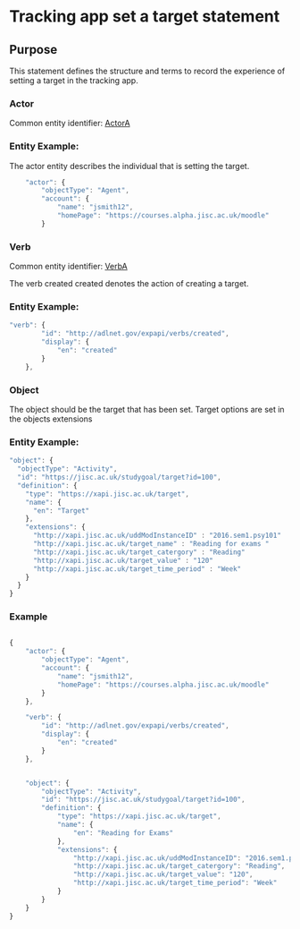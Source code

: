 # Tracking app set a target statement

## Purpose
This statement defines the structure and terms to record the experience of setting a target in the tracking app. 

### Actor
Common entity identifier: [ActorA](/common_structures.md#actora)

### Entity Example:
The actor entity describes the individual that is setting the target.


``` Javascript
    "actor": {
        "objectType": "Agent",
        "account": {
            "name": "jsmith12",
            "homePage": "https://courses.alpha.jisc.ac.uk/moodle"
        }

```


### Verb
Common entity identifier: [VerbA](/common_structures.md#verba)

The verb created created denotes the action of creating a target.

### Entity Example:

``` javascript
"verb": {
        "id": "http://adlnet.gov/expapi/verbs/created",
        "display": {
            "en": "created"
        }
    },
```

### Object

The object should be the target that has been set. Target options are set in the objects extensions

### Entity Example:

``` javascript
"object": {
  "objectType": "Activity",
  "id": "https://jisc.ac.uk/studygoal/target?id=100",
  "definition": {
    "type": "https://xapi.jisc.ac.uk/target",
    "name": {
      "en": "Target"
    },
    "extensions": {
      "http://xapi.jisc.ac.uk/uddModInstanceID" : "2016.sem1.psy101"
      "http://xapi.jisc.ac.uk/target_name" : "Reading for exams "
      "http://xapi.jisc.ac.uk/target_catergory" : "Reading"
      "http://xapi.jisc.ac.uk/target_value" : "120"
      "http://xapi.jisc.ac.uk/target_time_period" : "Week"	
    }
  }
}

```


### Example

``` javascript

{
	"actor": {
		"objectType": "Agent",
		"account": {
			"name": "jsmith12",
			"homePage": "https://courses.alpha.jisc.ac.uk/moodle"
		}
	},

	"verb": {
		"id": "http://adlnet.gov/expapi/verbs/created",
		"display": {
			"en": "created"
		}
	},


	"object": {
		"objectType": "Activity",
		"id": "https://jisc.ac.uk/studygoal/target?id=100",
		"definition": {
			"type": "https://xapi.jisc.ac.uk/target",
			"name": {
				"en": "Reading for Exams"
			},
			"extensions": {
				"http://xapi.jisc.ac.uk/uddModInstanceID": "2016.sem1.psy101",
				"http://xapi.jisc.ac.uk/target_catergory": "Reading",
				"http://xapi.jisc.ac.uk/target_value": "120",
				"http://xapi.jisc.ac.uk/target_time_period": "Week"
			}
		}
	}
}

```